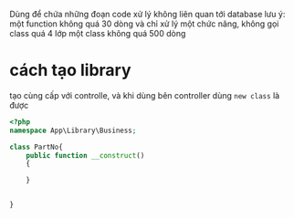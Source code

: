 Dùng để chứa những đoạn code xử lý không liên quan tới database
lưu ý:
một function không quá 30 dòng và chỉ xử lý một chức năng, không gọi class quá 4 lớp
một class không quá 500 dòng

# cách tạo library

tạo cùng cấp với controlle, và khi dùng bên controller dùng `new class` là được

```php
<?php
namespace App\Library\Business;

class PartNo{
    public function __construct()
    {

    }


}
```
